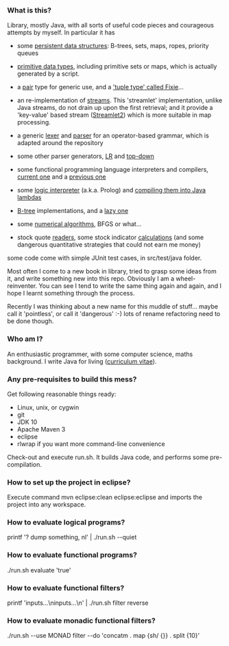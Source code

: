 ### What is this?

Library, mostly Java, with all sorts of useful code pieces and courageous attempts by myself. In particular it has

- some [persistent data structures](https://github.com/stupidsing/suite/tree/master/src/main/java/suite/persistent/): B-trees, sets, maps, ropes, priority queues

- [primitive data types](https://github.com/stupidsing/suite/tree/master/src/main/java/suite/primitive/), including primitive sets or maps, which is actually generated by a script.

- a [pair](https://github.com/stupidsing/suite/tree/master/src/main/java/suite/adt/pair/Pair.java) type for generic use, and a ['tuple type' called Fixie](https://github.com/stupidsing/suite/tree/master/src/main/java/suite/adt/pair/Fixie.java)...

- an re-implementation of [streams](https://github.com/stupidsing/suite/tree/master/src/main/java/suite/streamlet/Streamlet.java). This 'streamlet' implementation, unlike Java streams, do not drain up upon the first retrieval; and it provide a 'key-value' based stream ([Streamlet2](https://github.com/stupidsing/suite/tree/master/src/main/java/suite/streamlet/Streamlet2.java)) which is more suitable in map processing.

- a generic [lexer](https://github.com/stupidsing/suite/blob/master/src/main/java/suite/node/parser/Lexer.java) and [parser](https://github.com/stupidsing/suite/blob/master/src/main/java/suite/node/parser/IterativeParser.java) for an operator-based grammar, which is adapted around the repository

- some other parser generators, [LR](https://github.com/stupidsing/suite/tree/master/src/main/java/suite/ebnf/lr/) and [top-down](https://github.com/stupidsing/suite/tree/master/src/main/java/suite/ebnf/topdown/)

- some functional programming language interpreters and compilers, [current one](https://github.com/stupidsing/suite/tree/master/src/main/java/suite/fp/) and a [previous one](https://github.com/stupidsing/suite/tree/master/src/main/java/suite/funp/)

- some [logic interpreter](https://github.com/stupidsing/suite/tree/master/src/main/java/suite/lp/doer/) (a.k.a. Prolog) and [compiling them into Java lambdas](https://github.com/stupidsing/suite/blob/master/src/main/java/suite/lp/sewing/impl/SewingProverImpl.java)

- [B-tree](https://github.com/stupidsing/suite/blob/master/src/main/java/suite/btree/) implementations, and a [lazy one](https://github.com/stupidsing/suite/blob/master/src/main/java/suite/persistent/LazyPbTree.java)

- some [numerical algorithms](https://github.com/stupidsing/suite/tree/master/src/main/java/suite/math/linalg/), BFGS or what...

- stock quote [readers](https://github.com/stupidsing/suite/tree/master/src/main/java/suite/trade/data/), some stock indicator [calculations](https://github.com/stupidsing/suite/tree/master/src/main/java/suite/trade/analysis/) (and some dangerous quantitative strategies that could not earn me money)

some code come with simple JUnit test cases, in src/test/java folder.

Most often I come to a new book in library, tried to grasp some ideas from it, and write something new into this repo. Obviously I am a wheel-reinventer. You can see I tend to write the same thing again and again, and I hope I learnt something through the process.

Recently I was thinking about a new name for this muddle of stuff... maybe call it 'pointless', or call it 'dangerous' :-) lots of rename refactoring need to be done though.


### Who am I?

An enthusiastic programmer, with some computer science, maths background. I write Java for living ([curriculum vitae](https://rawgit.com/stupidsing/pieces/master/resume.html)).


### Any pre-requisites to build this mess?

Get following reasonable things ready:
- Linux, unix, or cygwin
- git
- JDK 10
- Apache Maven 3
- eclipse
- rlwrap if you want more command-line convenience

Check-out and execute run.sh. It builds Java code, and performs some pre-compilation.


### How to set up the project in eclipse?

Execute command
mvn eclipse:clean eclipse:eclipse
and imports the project into any workspace.


### How to evaluate logical programs?

printf '? dump something, nl' | ./run.sh --quiet


### How to evaluate functional programs?

./run.sh evaluate 'true'


### How to evaluate functional filters?

printf 'inputs...\ninputs...\n' | ./run.sh filter reverse


### How to evaluate monadic functional filters?

./run.sh --use MONAD filter --do 'concatm . map {sh/ {}} . split {10}'
